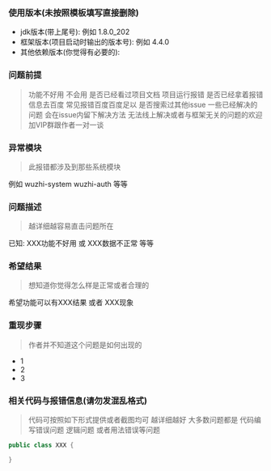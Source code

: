 ### 使用版本(未按照模板填写直接删除)

- jdk版本(带上尾号): 例如 1.8.0_202
- 框架版本(项目启动时输出的版本号): 例如 4.4.0
- 其他依赖版本(你觉得有必要的):

### 问题前提

> 功能不好用 不会用 是否已经看过项目文档
> 项目运行报错 是否已经拿着报错信息去百度 常见报错百度百度足以
> 是否搜索过其他issue 一些已经解决的问题 会在issue内留下解决方法
> 无法线上解决或者与框架无关的问题的欢迎加VIP群跟作者一对一谈

### 异常模块

> 此报错都涉及到那些系统模块

例如 wuzhi-system wuzhi-auth 等等

### 问题描述

> 越详细越容易直击问题所在

已知: XXX功能不好用 或 XXX数据不正常 等等

### 希望结果

> 想知道你觉得怎么样是正常或者合理的

希望功能可以有XXX结果 或者 XXX现象

### 重现步骤

> 作者并不知道这个问题是如何出现的

- 1
- 2
- 3

### 相关代码与报错信息(请勿发混乱格式)

> 代码可按照如下形式提供或者截图均可 越详细越好
> 大多数问题都是 代码编写错误问题 逻辑问题 或者用法错误等问题

```java
public class XXX {

}
```